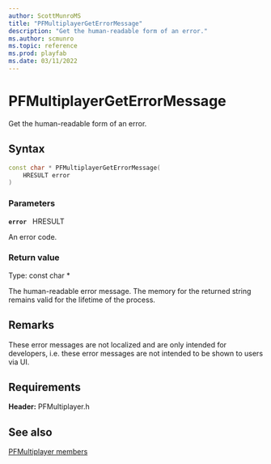```yaml
---
author: ScottMunroMS
title: "PFMultiplayerGetErrorMessage"
description: "Get the human-readable form of an error."
ms.author: scmunro
ms.topic: reference
ms.prod: playfab
ms.date: 03/11/2022
---
```


# PFMultiplayerGetErrorMessage  

Get the human-readable form of an error.  

## Syntax  
  
```cpp
const char * PFMultiplayerGetErrorMessage(  
    HRESULT error  
)  
```  
  
### Parameters  
  
**`error`** &nbsp; HRESULT  
  
An error code.  
  
  
### Return value
Type: const char *
  
The human-readable error message. The memory for the returned string remains valid for the lifetime of the process.
  
## Remarks  
  
These error messages are not localized and are only intended for developers, i.e. these error messages are not intended to be shown to users via UI.
  
## Requirements  
  
**Header:** PFMultiplayer.h
  
## See also  
[PFMultiplayer members](../pfmultiplayer_members.md)  

  
  
